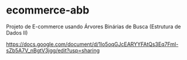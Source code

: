 # ecommerce-abb
Projeto de E-commerce usando Árvores Binárias de Busca (Estrutura de Dados II)

https://docs.google.com/document/d/1lo5oqGJcEARYYFAtQs3Eq7Fml-sZb5A7V_nBgtV3jgg/edit?usp=sharing
